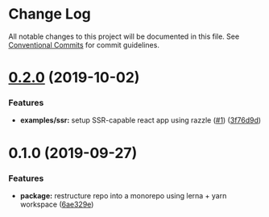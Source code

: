 # Change Log

All notable changes to this project will be documented in this file.
See [Conventional Commits](https://conventionalcommits.org) for commit guidelines.

# [0.2.0](https://github.com/jackyef/react-isomorphic-data/compare/react-isomorphic-data@0.1.0...react-isomorphic-data@0.2.0) (2019-10-02)


### Features

* **examples/ssr:** setup SSR-capable react app using razzle ([#1](https://github.com/jackyef/react-isomorphic-data/issues/1)) ([3f76d9d](https://github.com/jackyef/react-isomorphic-data/commit/3f76d9d))





# 0.1.0 (2019-09-27)


### Features

* **package:** restructure repo into a monorepo using lerna + yarn workspace ([6ae329e](https://github.com/jackyef/react-isomorphic-data/commit/6ae329e))
